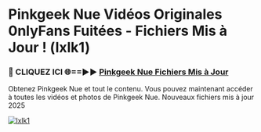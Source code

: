 # Pinkgeek Nue Vidéos Originales 0nlyFans Fuitées - Fichiers Mis à Jour ! (lxlk1)

<h3>🔴 CLIQUEZ ICI 🌐==►► <a href="https://tinyurl.com/2pmr4ezf" rel="nofollow">Pinkgeek Nue Fichiers Mis à Jour</a></h3>

Obtenez Pinkgeek Nue et tout le contenu. Vous pouvez maintenant accéder à toutes les vidéos et photos de Pinkgeek Nue. Nouveaux fichiers mis à jour 2025

[![lxlk1](https://i.imgur.com/6SNvagu.gif)](https://tinyurl.com/2pmr4ezf)
